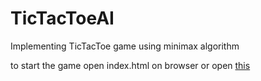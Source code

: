 # TicTacToeAI
Implementing TicTacToe game using minimax algorithm

to start the game open index.html on browser or open [this](https://tiktaktuk-ai.vercel.app/)
